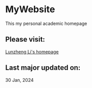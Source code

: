 # MyWebsite
This my personal academic homepage
## Please visit:
[Lunzheng Li's homepage](https://lunzhengli.site)
## Last major updated on:
30 Jan, 2024

